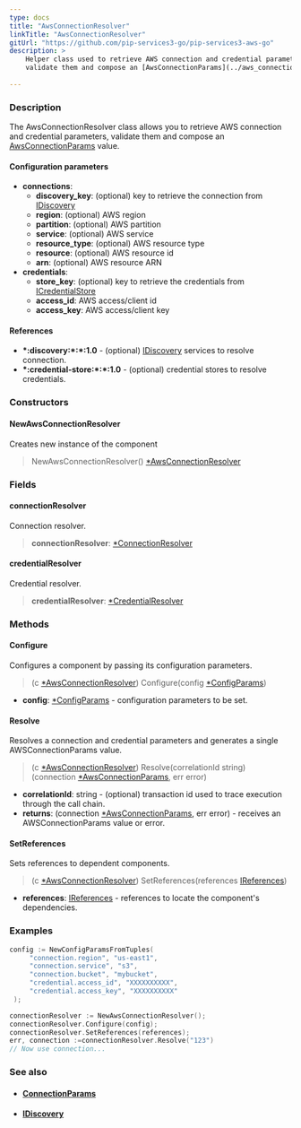```yaml
---
type: docs
title: "AwsConnectionResolver"
linkTitle: "AwsConnectionResolver"
gitUrl: "https://github.com/pip-services3-go/pip-services3-aws-go"
description: >
    Helper class used to retrieve AWS connection and credential parameters,
    validate them and compose an [AwsConnectionParams](../aws_connection_params) value.
 
---
```


### Description

The AwsConnectionResolver class allows you to retrieve AWS connection and credential parameters, validate them and compose an [AwsConnectionParams](../aws_connection_params) value.


#### Configuration parameters

- **connections**:                   
    - **discovery_key**: (optional) key to retrieve the connection from [IDiscovery](../../../components/connect/idiscovery)
    - **region**: (optional) AWS region
    - **partition**: (optional) AWS partition
    - **service**: (optional) AWS service
    - **resource_type**: (optional) AWS resource type
    - **resource**: (optional) AWS resource id
    - **arn**: (optional) AWS resource ARN
- **credentials**:    
    - **store_key**: (optional) key to retrieve the credentials from [ICredentialStore](../../../components/auth/icredential_store)
    - **access_id**: AWS access/client id
    - **access_key**: AWS access/client key

#### References
- **\*:discovery:\*:\*:1.0** - (optional) [IDiscovery](../../../components/connect/idiscovery) services to resolve connection.
- **\*:credential-store:\*:\*:1.0** - (optional) credential stores to resolve credentials.

### Constructors

#### NewAwsConnectionResolver
Creates new instance of the component
> NewAwsConnectionResolver() [*AwsConnectionResolver]()

### Fields

<span class="hide-title-link">

#### connectionResolver
Connection resolver.
> **connectionResolver**: [*ConnectionResolver](../../../components/connect/connection_resolver)

#### credentialResolver
Credential resolver.
> **credentialResolver**: [*CredentialResolver](../../../components/auth/credential_resolver)

</span>

### Methods

#### Configure
Configures a component by passing its configuration parameters.

> (c [*AwsConnectionResolver]()) Configure(config [*ConfigParams](../../../commons/config/config_params))

- **config**: [*ConfigParams](../../../commons/config/config_params) - configuration parameters to be set.

#### Resolve
Resolves a connection and credential parameters and generates a single
AWSConnectionParams value.

> (c [*AwsConnectionResolver]()) Resolve(correlationId string) (connection [*AwsConnectionParams](../aws_connection_params), err error)

- **correlationId**: string - (optional) transaction id used to trace execution through the call chain. 
- **returns**: (connection [*AwsConnectionParams](../aws_connection_params), err error) - receives an AWSConnectionParams value or error.

#### SetReferences
Sets references to dependent components.

> (c [*AwsConnectionResolver]()) SetReferences(references [IReferences](../../../commons/refer/ireferences))

- **references**: [IReferences](../../../commons/refer/ireferences) - references to locate the component's dependencies.



### Examples

```go
config := NewConfigParamsFromTuples(
     "connection.region", "us-east1",
     "connection.service", "s3",
     "connection.bucket", "mybucket",
     "credential.access_id", "XXXXXXXXXX",
     "credential.access_key", "XXXXXXXXXX"
 );

connectionResolver := NewAwsConnectionResolver();
connectionResolver.Configure(config);
connectionResolver.SetReferences(references);
err, connection :=connectionResolver.Resolve("123")
// Now use connection...
```

### See also
- #### [ConnectionParams](../../../components/connect/connection_params)
- #### [IDiscovery](../../../components/connect/idiscovery)
